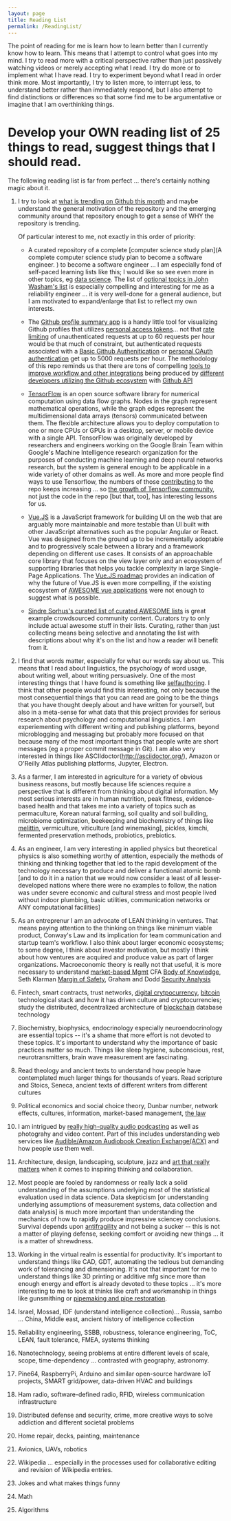 ```yaml
---
layout: page
title: Reading List
permalink: /ReadingList/
---
```



The point of reading for me is learn how to learn better than I currently know how to learn. This means that I attempt to control what goes into my mind. I try to read more with a critical perspective rather than just passively watching videos or merely accepting what I read. I try do more or to implement what I have read. I try to experiment beyond what I read in order think more. Most importantly, I try to listen more, to interrupt less, to understand better rather than immediately respond, but I also attempt to find distinctions or differences so that some find me to be argumentative or imagine that I am overthinking things.


# Develop your OWN reading list of 25 things to read, suggest things that I should read.

The following reading list is far from perfect ... there's certainly nothing magic about it.

1. I try to look at [what is trending on Github this month](https://github.com/trending?since=monthly) and maybe understand the general motivation of the repository and the emerging community around that repository enough to get a sense of WHY the repository is trending.

   Of particular interest to me, not exactly in this order of priority:

   * A curated repository of a complete [computer science study plan](A complete computer science study plan to become a software engineer. ) to become a software engineer ... I am especially fond of self-paced learning lists like this; I would like so see even more in other topics, eg [data science](https://github.com/datasciencemasters/go). The list of [optional topics in John Washam's list](https://github.com/jwasham/coding-interview-university#additional-books) is especially compelling and interesting for me as a reliability engineer ... it is very well-done for a general audience, but I am motivated to expand/enlarge that list to reflect my own interests.

   * The [Github profile summary app](https://github.com/tipsy/github-profile-summary) is a handy little tool for visualizing Github profiles that utilizes [personal access tokens](https://github.com/settings/tokens)... not that [rate limiting](https://developer.github.com/v3/#rate-limiting) of unauthenticated requests at up to 60 requests per hour would be that much of constraint, but authenticated requests associated with a [Basic Github Authenitication](https://developer.github.com/v3/auth/#basic-authentication) or [personal OAuth authentication](https://github.com/blog/1509-personal-api-tokens) get up to 5000 requests per hour. The methodology of this repo reminds us that there are tons of compelling [tools to improve workflow and other integrations](https://developer.github.com/apps/building-integrations/) being produced by [different developers utilizing the Github ecosystem](https://github.com/marketplace) with [Github API](https://developer.github.com/)

   *  [TensorFlow](https://github.com/tensorflow/tensorflow/) is an open source software library for numerical computation using data flow graphs. Nodes in the graph represent mathematical operations, while the graph edges represent the multidimensional data arrays (tensors) communicated between them. The flexible architecture allows you to deploy computation to one or more CPUs or GPUs in a desktop, server, or mobile device with a single API. TensorFlow was originally developed by researchers and engineers working on the Google Brain Team within Google's Machine Intelligence research organization for the purposes of conducting machine learning and deep neural networks research, but the system is general enough to be applicable in a wide variety of other domains as well. As more and more people find ways to use Tensorflow, the numbers of those [contributing ](https://github.com/tensorflow/tensorflow/blob/master/CONTRIBUTING.md) to the repo keeps increasing ... so [the growth of Tensorflow community](https://research.googleblog.com/search/label/TensorFlow), not just the code in the repo [but that, too], has interesting lessons for us.

   * [Vue.JS](https://github.com/vuejs/vue) is a JavaScript framework for building UI on the web that are arguably more maintainable and more testable than UI built with other JavaScript alternatives such as the popular Angular or React. Vue was designed from the ground up to be incrementally adoptable and to progressively scale between a library and a framework depending on different use cases. It consists of an approachable core library that focuses on the view layer only and an ecosystem of supporting libraries that helps you tackle complexity in large Single-Page Applications. The [Vue.JS roadmap](https://github.com/vuejs/roadmap) provides an indication of why the future of Vue.JS is even more compelling, if the existing ecosystem of [AWESOME vue applications](https://github.com/vuejs/awesome-vue) were not enough to suggest what is possible.

   * [Sindre Sorhus's curated list of curated AWESOME lists](https://github.com/sindresorhus/awesome) is great example crowdsourced community content. Curators try to only include actual awesome stuff in their lists. Curating, rather than just collecting means being selective and annotating the list with descriptions about why it's on the list and how a reader will benefit from it.

2. I find that words matter, especially for what our words say about us. This means that I read about linguistics, the psychology of word usage, about writing well, about writing persuasively. One of the most interesting things that I have found is something like [selfauthoring](https://www.reddit.com/r/JordanPeterson/comments/6xbhq6/self_authoring_review_is_the_program_worthwhile/). I think that other people would find this interesting, not only because the most consequential things that you can read are going to be the things that you have thought deeply about and have written for yourself, but also in a meta-sense for what data that this project provides for serious research about psychology and computational linguistics. I am experiementing with different writing and publishing platforms, beyond microblogging and messaging but probably more focused on that because many of the most important things that people write are short messages (eg a proper commit message in Git). I am also very interested in things like ASCIIdoctor(http://asciidoctor.org/), Amazon or O'Reilly Atlas publishing platforms, Jupyter, Electron.

3. As a farmer, I am interested in agriculture for a variety of obvious business reasons, but mostly because life sciences require a perspective that is different from thinking about digital information. My most serious interests are in human nutrition, peak fitness, evidence-based health and that takes me into a variety of topics such as permaculture, Korean natural farming, soil quality and soil building, microbiome optimization, beekeeping and biochemistry of things like  [melittin](https://en.wikipedia.org/wiki/Melittin), vermiculture, viticulture [and winemaking], pickles, kimchi, fermented preservation methods, probiotics, prebiotics.

4. As an engineer, I am very interesting in applied physics but theoretical physics is also something worthy of attention, especially the methods of thinking and thinking together that led to the rapid development of the technology necessary to produce and deliver a functional atomic bomb [and to do it in a nation that we would now consider a least of all lesser-developed nations where there were no examples to follow, the nation was under severe economic and cultural stress and most people lived without indoor plumbing, basic utilities, communication networks or ANY computational facilities]

5. As an entreprenur I am an advocate of LEAN thinking in ventures. That means paying attention to the thinking on things like minimum viable product, Conway's Law and its implication for team communication and startup team's workflow. I also think about larger economic ecosystems; to some degree, I think about investor motivation, but mostly I think about how ventures are acquired and produce value as part of larger organizations. Macroeconomic theory is really not that useful, it is more necessary to understand [market-based Mgmt](https://www.charleskochinstitute.org/about-us/market-based-management/) CFA [Body of Knowledge](https://www.cfainstitute.org/programs/cfaprogram/courseofstudy/Pages/cbok.aspx), Seth Klarman [Margin of Safety](https://files.leopolds.com/books/Margin.of.Safety.1st.Edition.1991.Klarman.pdf), Graham and Dodd [Security Analysis](https://www.amazon.com/Security-Analysis-Foreword-Buffett-Editions/dp/0071592539)

6. Fintech, smart contracts, trust networks, [digital crytpocurrency](http://www0.cs.ucl.ac.uk/staff/S.Meiklejohn/), [bitcoin](https://www.safaribooksonline.com/library/view/mastering-bitcoin/9781491902639/) technological stack and how it has driven culture and cryptocurrencies; study the distributed, decentralized architecture of [blockchain](https://www.youtube.com/playlist?list=PLb68nxJHvj10JvS-lebOb-FHHeWUMpwKO) database technology

7. Biochemistry, biophysics, endocrinology especially neuroendocrinology are essential topics -- it's a shame that more effort is not devoted to these topics. It's important to understand why the importance of basic practices matter so much. Things like sleep hygiene, subconscious, rest, neurotransmitters, brain wave measurement are fascinating.

8. Read theology and ancient texts to understand how people have contemplated much larger things for thousands of years. Read scripture and Stoics, Seneca, ancient texts of different writers from different cultures

9. Political economics and social choice theory, Dunbar number, network effects, cultures, information, market-based management, [the law](http://bastiat.org/en/the_law.html#SECTION_G004)

10. I am intrigued by [really high-quality audio podcasting](https://gimletmedia.com/about/) as well as photograhy and video content. Part of this includes understanding web services like [Audible/Amazon Audiobook Creation Exchange(ACX)](https://blog.acx.com/) and how people use them well.

11. Architecture, design, landscaping, sculpture, jazz and [art that really matters](https://www.youtube.com/playlist?list=PLElrASo3VHBxt9zg3oRoKSqmyiCHct4Ai) when it comes to inspiring thinking and collaboration.

12. Most people are fooled by randomness or really lack a solid understanding of the assumptions underlying most of the statistical evaluation used in data science. Data skepticism [or understanding underlying assumptions of measurement systems, data collection and data analysis] is much more important than understanding the mechanics of how to rapidly produce impressive sciencey conclusions. Survival depends upon [antifragility](https://youtu.be/iEnmjMgP_Jo?list=PLElrASo3VHBxw7L5XhYxv8xagaZUkQYmy) and not being a sucker -- this is not a matter of playing defense, seeking comfort or avoiding new things ... it is a matter of shrewdness.

13. Working in the virtual realm is essential for productivity. It's important to understand things like CAD, GDT, automating the tedious but demanding work of tolerancing and dimensioning. It's not that important for me to understand things like 3D printing or additive mfg since more than enough energy and effort is already devoted to these topics ... it's more interesting to me to look at thinks like craft and workmanship in things like gunsmithing or [pipemaking and pipe restoration](http://www.pipemakersforum.com/forum/).

14. Israel, Mossad, IDF (understand intelligence collection)... Russia, sambo ... China, Middle east, ancient history of intelligence collection

15. Reliability engineering, SSBB, robustness, tolerance engineering, ToC, LEAN, fault tolerance, FMEA, systems thinking

16. Nanotechnology, seeing problems at entire different levels of scale, scope, time-dependency ... contrasted with geography, astronomy.

17. Pine64, RaspberryPi, Arduino and similar open-source hardware IoT projects, SMART grid/power, data-driven HVAC and buildings

18. Ham radio, software-defined radio, RFID, wireless communication infrastructure

19. Distributed defense and security, crime, more creative ways to solve addiction and different societal problems

20. Home repair, decks, painting, maintenance

21. Avionics, UAVs, robotics

22. Wikipedia ... especially in the processes used for collaborative editing and revision of Wikipedia entries.

23. Jokes and what makes things funny

24. Math

25. Algorithms
